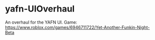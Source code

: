 # yafn-UIOverhaul
An overhaul for the YAFN UI. Game: https://www.roblox.com/games/6946711722/Yet-Another-Funkin-Night-Beta
